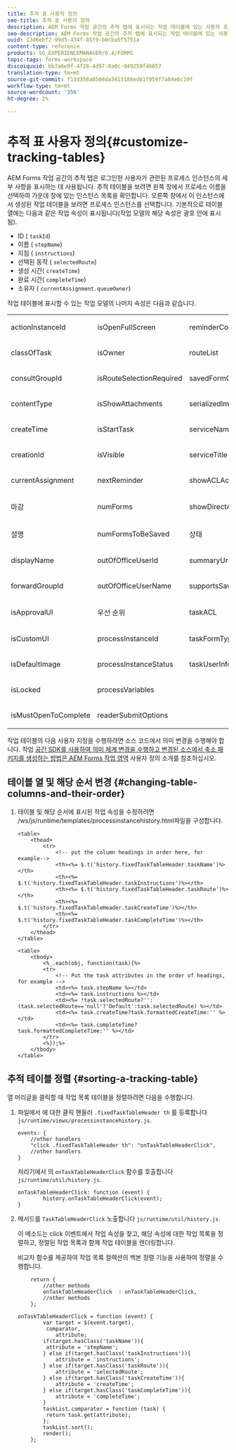 ```yaml
---
title: 추적 표 사용자 정의
seo-title: 추적 표 사용자 정의
description: AEM Forms 작업 공간의 추적 탭에 표시되는 작업 테이블에 있는 사용자 프로세스 세부 사항 표시를 사용자 지정하는 방법
seo-description: AEM Forms 작업 공간의 추적 탭에 표시되는 작업 테이블에 있는 사용자 프로세스 세부 사항 표시를 사용자 지정하는 방법
uuid: 13d6ebf2-99d5-434f-85f9-b0cba5f5751a
content-type: reference
products: SG_EXPERIENCEMANAGER/6.4/FORMS
topic-tags: forms-workspace
discoiquuid: bb7a6e9f-4f28-4d97-8a0c-949259fd6857
translation-type: tm+mt
source-git-commit: f13d358a6508da5813186ed61f959f7a84e6c19f
workflow-type: tm+mt
source-wordcount: '356'
ht-degree: 2%

---
```



# 추적 표 사용자 정의{#customize-tracking-tables}

AEM Forms 작업 공간의 추적 탭은 로그인한 사용자가 관련된 프로세스 인스턴스의 세부 사항을 표시하는 데 사용됩니다. 추적 테이블을 보려면 왼쪽 창에서 프로세스 이름을 선택하여 가운데 창에 있는 인스턴스 목록을 확인합니다. 오른쪽 창에서 이 인스턴스에서 생성된 작업 테이블을 보려면 프로세스 인스턴스를 선택합니다. 기본적으로 테이블 열에는 다음과 같은 작업 속성이 표시됩니다(작업 모델의 해당 속성은 괄호 안에 표시됨).

* ID ( `taskId`)
* 이름 ( `stepName`)
* 지침 ( `instructions`)
* 선택된 동작 ( `selectedRoute`)
* 생성 시간( `createTime`)
* 완료 시간( `completeTime`)
* 소유자 ( `currentAssignment.queueOwner`)

작업 테이블에 표시할 수 있는 작업 모델의 나머지 속성은 다음과 같습니다.

<table> 
 <tbody> 
  <tr> 
   <td><p>actionInstanceId</p> </td> 
   <td><p>isOpenFullScreen</p> </td> 
   <td><p>reminderCount</p> </td> 
  </tr> 
  <tr> 
   <td><p>classOfTask</p> </td> 
   <td><p>isOwner</p> </td> 
   <td><p>routeList</p> </td> 
  </tr> 
  <tr> 
   <td><p>consultGroupId</p> </td> 
   <td><p>isRouteSelectionRequired</p> </td> 
   <td><p>savedFormCount</p> </td> 
  </tr> 
  <tr> 
   <td><p>contentType</p> </td> 
   <td><p>isShowAttachments</p> </td> 
   <td><p>serializedImageTicket</p> </td> 
  </tr> 
  <tr> 
   <td><p>createTime</p> </td> 
   <td><p>isStartTask</p> </td> 
   <td><p>serviceName</p> </td> 
  </tr> 
  <tr> 
   <td><p>creationId</p> </td> 
   <td><p>isVisible</p> </td> 
   <td><p>serviceTitle</p> </td> 
  </tr> 
  <tr> 
   <td><p>currentAssignment</p> </td> 
   <td><p>nextReminder</p> </td> 
   <td><p>showACLActions</p> </td> 
  </tr> 
  <tr> 
   <td><p>마감</p> </td> 
   <td><p>numForms</p> </td> 
   <td><p>showDirectActions</p> </td> 
  </tr> 
  <tr> 
   <td><p>설명</p> </td> 
   <td><p>numFormsToBeSaved</p> </td> 
   <td><p>상태</p> </td> 
  </tr> 
  <tr> 
   <td><p>displayName</p> </td> 
   <td><p>outOfOfficeUserId</p> </td> 
   <td><p>summaryUrl</p> </td> 
  </tr> 
  <tr> 
   <td><p>forwardGroupId</p> </td> 
   <td><p>outOfOfficeUserName</p> </td> 
   <td><p>supportsSave</p> </td> 
  </tr> 
  <tr> 
   <td><p>isApprovalUI</p> </td> 
   <td><p>우선 순위</p> </td> 
   <td><p>taskACL</p> </td> 
  </tr> 
  <tr> 
   <td><p>isCustomUI</p> </td> 
   <td><p>processInstanceId</p> </td> 
   <td><p>taskFormType</p> </td> 
  </tr> 
  <tr> 
   <td><p>isDefaultImage</p> </td> 
   <td><p>processInstanceStatus</p> </td> 
   <td><p>taskUserInfo</p> </td> 
  </tr> 
  <tr> 
   <td><p>isLocked</p> </td> 
   <td><p>processVariables</p> </td> 
   <td> </td> 
  </tr> 
  <tr> 
   <td><p>isMustOpenToComplete</p> </td> 
   <td><p>readerSubmitOptions</p> </td> 
   <td> </td> 
  </tr> 
 </tbody> 
</table>

작업 테이블의 다음 사용자 지정을 수행하려면 소스 코드에서 의미 변경을 수행해야 합니다. 작업 [공간 SDK를 사용하여 의미 체계 변경을 수행하고 변경된 소스에서 축소 패키지를 생성하는 방법은 AEM Forms 작업 영역](/help/forms/using/introduction-customizing-html-workspace.md) 사용자 정의 소개를 참조하십시오.

## 테이블 열 및 해당 순서 변경 {#changing-table-columns-and-their-order}

1. 테이블 및 해당 순서에 표시된 작업 속성을 수정하려면 /ws/js/runtime/templates/processinstancehistory.html파일을 구성합니다.

   ```as3
   <table>
       <thead>
           <tr>
               <!-- put the column headings in order here, for example-->
               <th><%= $.t('history.fixedTaskTableHeader.taskName')%></th>
               <th><%= $.t('history.fixedTaskTableHeader.taskInstructions')%></th>
               <th><%= $.t('history.fixedTaskTableHeader.taskRoute')%></th>
               <th><%= $.t('history.fixedTaskTableHeader.taskCreateTime')%></th>
               <th><%= $.t('history.fixedTaskTableHeader.taskCompleteTime')%></th>
           </tr>
       </thead>
   </table>
   ```

   ```as3
   <table>
       <tbody>
           <%_.each(obj, function(task){%>
           <tr>
               <!-- Put the task attributes in the order of headings, for example -->
               <td><%= task.stepName %></td>
               <td><%= task.instructions %></td>
               <td><%= !task.selectedRoute?'':(task.selectedRoute=='null'?'Default':task.selectedRoute) %></td>
               <td><%= task.createTime?task.formattedCreateTime:'' %></td>
               <td><%= task.completeTime? task.formattedCompleteTime:'' %></td>
           </tr>
           <%});%>
       </tbody>
   </table>
   ```

## 추적 테이블 정렬 {#sorting-a-tracking-table}

열 머리글을 클릭할 때 작업 목록 테이블을 정렬하려면 다음을 수행합니다.

1. 파일에서 에 대한 클릭 핸들러 `.fixedTaskTableHeader th` 를 등록합니다 `js/runtime/views/processinstancehistory.js`.

   ```as3
   events: {
       //other handlers
       "click .fixedTaskTableHeader th": "onTaskTableHeaderClick",
       //other handlers
   }
   ```

   처리기에서 의 `onTaskTableHeaderClick` 함수를 호출합니다 `js/runtime/util/history.js`.

   ```as3
   onTaskTableHeaderClick: function (event) {
           history.onTaskTableHeaderClick(event);
   }
   ```

1. 메서드를 `TaskTableHeaderClick` 노출합니다 `js/runtime/util/history.js`.

   이 메소드는 click 이벤트에서 작업 속성을 찾고, 해당 속성에 대한 작업 목록을 정렬하고, 정렬된 작업 목록과 함께 작업 테이블을 렌더링합니다.

   비교자 함수를 제공하여 작업 목록 컬렉션의 백본 정렬 기능을 사용하여 정렬을 수행합니다.

   ```as3
       return {
           //other methods
           onTaskTableHeaderClick  : onTaskTableHeaderClick,
           //other methods
       };
   ```

   ```as3
   onTaskTableHeaderClick = function (event) {
           var target = $(event.target),
            comparator,
               attribute;
           if(target.hasClass('taskName')){
            attribute = 'stepName';
           } else if(target.hasClass('taskInstructions')){
               attribute = 'instructions'; 
           } else if(target.hasClass('taskRoute')){
               attribute = 'selectedRoute'; 
           } else if(target.hasClass('taskCreateTime')){
               attribute = 'createTime'; 
           } else if(target.hasClass('taskCompleteTime')){
               attribute = 'completeTime'; 
           }
           taskList.comparator = function (task) {
            return task.get(attribute);
           };
           taskList.sort();
           render();
       };
   ```
